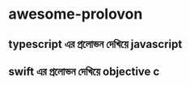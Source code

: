 # awesome-prolovon

## typescript এর প্রলোভন দেখিয়ে javascript

## swift এর প্রলোভন দেখিয়ে objective c
